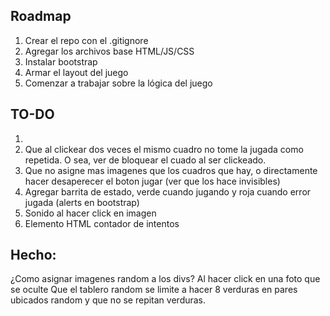 ## Roadmap

1. Crear el repo con el .gitignore
2. Agregar los archivos base HTML/JS/CSS
3. Instalar bootstrap
4. Armar el layout del juego
5. Comenzar a trabajar sobre la lógica del juego


## TO-DO
1. 
2. Que al clickear dos veces el mismo cuadro no tome la jugada como repetida. O sea, ver de bloquear el cuado al ser clickeado.
3. Que no asigne mas imagenes que los cuadros que hay, o directamente hacer desaperecer el boton jugar (ver que los hace invisibles)
4. Agregar barrita de estado, verde cuando jugando y roja cuando error jugada (alerts en bootstrap)
5. Sonido al hacer click en imagen
6. Elemento HTML contador de intentos 



## Hecho:
¿Como asignar imagenes random a los divs?
Al hacer click en una foto que se oculte
Que el tablero random se limite a hacer 8 verduras en pares ubicados random y que no se repitan verduras.